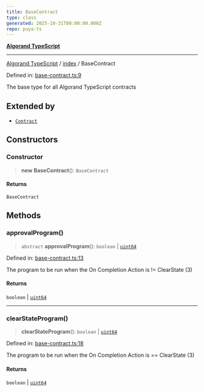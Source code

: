 ```yaml
---
title: BaseContract
type: class
generated: 2025-10-31T00:00:00.000Z
repo: puya-ts
---
```


[**Algorand TypeScript**](docs/_md/README)

---

[Algorand TypeScript](docs/_md/modules) / [index](/reference/algorand-typescript/api/index/readme/) / BaseContract

Defined in: [base-contract.ts:9](https://github.com/algorandfoundation/puya-ts/blob/main/packages/algo-ts/src/base-contract.ts#L9)

The base type for all Algorand TypeScript contracts

## Extended by

- [`Contract`](/reference/algorand-typescript/api/arc4/classes/contract/)

## Constructors

### Constructor

> **new BaseContract**(): `BaseContract`

#### Returns

`BaseContract`

## Methods

### approvalProgram()

> `abstract` **approvalProgram**(): `boolean` \| [`uint64`](/reference/algorand-typescript/api/index/type-aliases/uint64/)

Defined in: [base-contract.ts:13](https://github.com/algorandfoundation/puya-ts/blob/main/packages/algo-ts/src/base-contract.ts#L13)

The program to be run when the On Completion Action is != ClearState (3)

#### Returns

`boolean` \| [`uint64`](/reference/algorand-typescript/api/index/type-aliases/uint64/)

---

### clearStateProgram()

> **clearStateProgram**(): `boolean` \| [`uint64`](/reference/algorand-typescript/api/index/type-aliases/uint64/)

Defined in: [base-contract.ts:18](https://github.com/algorandfoundation/puya-ts/blob/main/packages/algo-ts/src/base-contract.ts#L18)

The program to be run when the On Completion Action is == ClearState (3)

#### Returns

`boolean` \| [`uint64`](/reference/algorand-typescript/api/index/type-aliases/uint64/)
